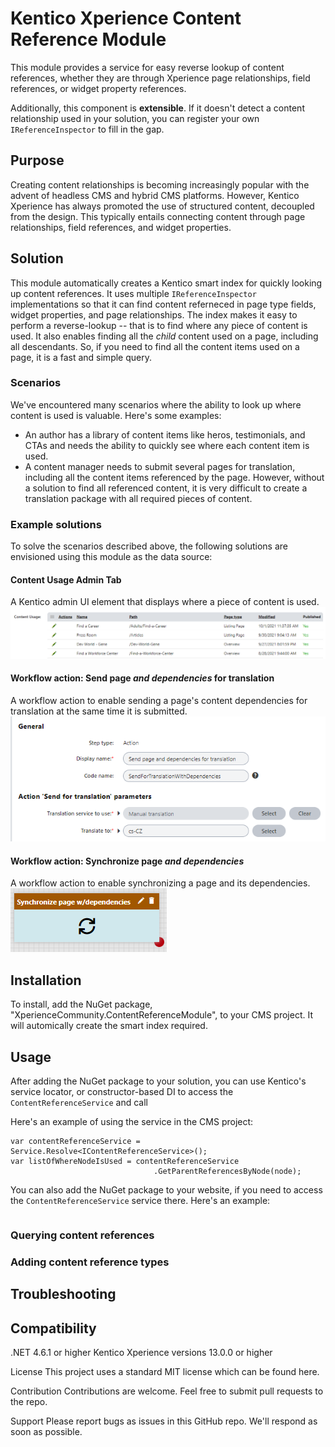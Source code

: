 # Kentico Xperience Content Reference Module
This module provides a service for easy reverse lookup of content references, whether they are through Xperience page relationships, field references, or widget property references.

Additionally, this component is **extensible**. If it doesn't detect a content relationship used in your solution, you can register your own `IReferenceInspector` to fill in the gap.

## Purpose
Creating content relationships is becoming increasingly popular with the advent of headless CMS and hybrid CMS platforms. However, Kentico Xperience has always promoted the use of structured content, decoupled from the design. This typically entails connecting content through page relationships, field references, and widget properties.

## Solution
This module automatically creates a Kentico smart index for quickly looking up content references. It uses multiple `IReferenceInspector` implementations so that it can find content referneced in page type fields, widget properties, and page relationships. The index makes it easy to perform a reverse-lookup -- that is to find where any piece of content is used. It also enables finding all the _child_ content used on a page, including all descendants. So, if you need to find all the content items used on a page, it is a fast and simple query.

### Scenarios
We've encountered many scenarios where the ability to look up where content is used is valuable. Here's some examples:

* An author has a library of content items like heros, testimonials, and CTAs and needs the ability to quickly see where each content item is used.
* A content manager needs to submit several pages for translation, including all the content items referenced by the page. However, without a solution to find all referenced content, it is very difficult to create a translation package with all required pieces of content.

### Example solutions
To solve the scenarios described above, the following solutions are envisioned using this module as the data source:
#### Content Usage Admin Tab
A Kentico admin UI element that displays where a piece of content is used.
![Content usage example](/images/content-usage-example.png)

#### Workflow action: Send page _and dependencies_ for translation
A workflow action to enable sending a page's content dependencies for translation at the same time it is submitted.
![Send for translation example](/images/send-for-translation-example.png)

#### Workflow action: Synchronize page _and dependencies_
A workflow action to enable synchronizing a page and its dependencies.
![Synchronize page example](/images/synchronize-dependencies-example.png)

## Installation
To install, add the NuGet package, "XperienceCommunity.ContentReferenceModule", to your CMS project. It will automically create the smart index required.

## Usage
After adding the NuGet package to your solution, you can use Kentico's service locator, or constructor-based DI to access the `ContentReferenceService` and call 

Here's an example of using the service in the CMS project:
```
var contentReferenceService = Service.Resolve<IContentReferenceService>();
var listOfWhereNodeIsUsed = contentReferenceService
                                .GetParentReferencesByNode(node);
```

You can also add the NuGet package to your website, if you need to access the `ContentReferenceService` service there. Here's an example:

```

```

### Querying content references

### Adding content reference types


## Troubleshooting

## Compatibility
.NET 4.6.1 or higher
Kentico Xperience versions
13.0.0 or higher

License
This project uses a standard MIT license which can be found here.

Contribution
Contributions are welcome. Feel free to submit pull requests to the repo.

Support
Please report bugs as issues in this GitHub repo. We'll respond as soon as possible.